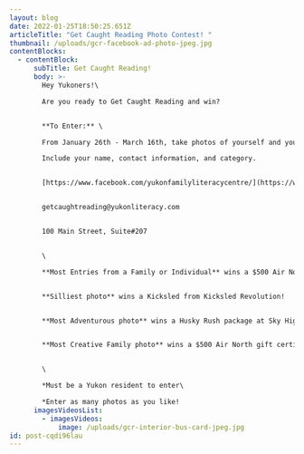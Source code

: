 ```yaml
---
layout: blog
date: 2022-01-25T18:50:25.651Z
articleTitle: "Get Caught Reading Photo Contest! "
thumbnail: /uploads/gcr-facebook-ad-photo-jpeg.jpg
contentBlocks:
  - contentBlock:
      subTitle: Get Caught Reading!
      body: >-
        Hey Yukoners!\

        Are you ready to Get Caught Reading and win?


        **To Enter:** \

        From January 26th - March 16th, take photos of yourself and your loved ones "getting caught" reading in fun and creative ways! Send us your photos via facebook, instagram, email, or in-person. \

        Include your name, contact information, and category. 


        [https://www.facebook.com/yukonfamilyliteracycentre/](https://www.facebook.com/yukonfamilyliteracycentre/?__cft__[0]=AZVQK9lOE-X3aezZCt8zkFNet5AYJM1Cij5ojfoAD2GefGQd3xardImik4BtHHH_aso-ZnVLoDqqMgx2mBsnRbSY78sJ6HxxKPafhowQM4A6AU0AOZFg_diQlKAmGmmcIXIIksjzEbV-J_2pvJ58MH-S&__tn__=q)


        getcaughtreading@yukonliteracy.com


        100 Main Street, Suite#207


        \

        **Most Entries from a Family or Individual** wins a $500 Air North gift certificate!


        **Silliest photo** wins a Kicksled from Kicksled Revolution!


        **Most Adventurous photo** wins a Husky Rush package at Sky High Wilderness Ranch!


        **Most Creative Family photo** wins a $500 Air North gift certificate!


        \

        *Must be a Yukon resident to enter\

        *Enter as many photos as you like!
      imagesVideosList:
        - imagesVideos:
            image: /uploads/gcr-interior-bus-card-jpeg.jpg
id: post-cqdi96lau
---
```

